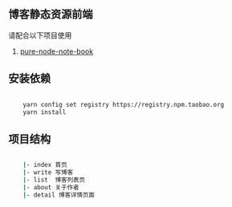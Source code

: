 ## 博客静态资源前端

请配合以下项目使用

1. [pure-node-note-book](https://github.com/PeterCheng1/pure-node-note-book)

## 安装依赖

```bash

	yarn config set registry https://registry.npm.taobao.org
	yarn install

```

## 项目结构

```bash

	|- index 首页
	|- write 写博客
	|- list  博客列表页
	|- about 关于作者
    |- detail 博客详情页面

```